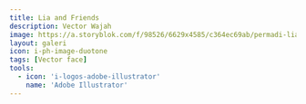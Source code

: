 ```yaml
---
title: Lia and Friends
description: Vector Wajah
image: https://a.storyblok.com/f/98526/6629x4585/c364ec69ab/permadi-lia-teman.webp
layout: galeri
icon: i-ph-image-duotone
tags: [Vector face]
tools: 
  - icon: 'i-logos-adobe-illustrator'
    name: 'Adobe Illustrator'
---
```

